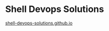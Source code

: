 # Shell Devops Solutions

[shell-devops-solutions.github.io](https://shell-devops-solutions.github.io/)